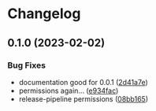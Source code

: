 # Changelog

## 0.1.0 (2023-02-02)


### Bug Fixes

* documentation good for 0.0.1 ([2d41a7e](https://www.github.com/mrWinston/asdf-osdctl/commit/2d41a7ed9f43976a5256f977086149a7be0e2225))
* permissions again... ([e934fac](https://www.github.com/mrWinston/asdf-osdctl/commit/e934face5bbcf68f746e276f2e4ca9b8ea20d863))
* release-pipeline permissions ([08bb165](https://www.github.com/mrWinston/asdf-osdctl/commit/08bb165d7b61461d7c44251465182b4d1c974e67))

